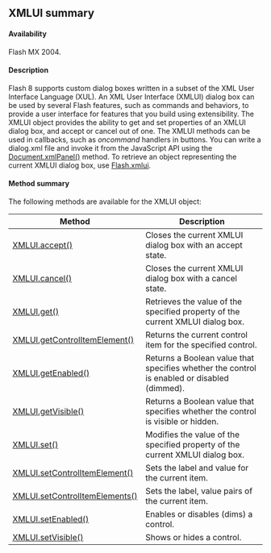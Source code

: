 ## XMLUI summary

#### Availability

Flash MX 2004.

#### Description

Flash 8 supports custom dialog boxes written in a subset of the XML User Interface Language (XUL). An XML User Interface (XMLUI) dialog box can be used by several Flash features, such as commands and behaviors, to provide a user interface for features that you build using extensibility. The XMLUI object provides the ability to get and set properties of an XMLUI dialog box, and accept or cancel out of one. The XMLUI methods can be used in callbacks, such as *oncommand* handlers in buttons.
You can write a dialog.xml file and invoke it from the JavaScript API using the [Document.xmlPanel()](../Document_object/Document6198.md) method. To retrieve an object representing the current XMLUI dialog box, use [Flash.xmlui](../Flash_object_/Flash81.md).

#### Method summary

The following methods are available for the XMLUI object:

| **Method** | **Description** |
| --- | --- |
| [XMLUI.accept()](../XMLUI_object/XMLUI.md) | Closes the current XMLUI dialog box with an accept state. |
| [XMLUI.cancel()](../XMLUI_object/XMLUI1.md) | Closes the current XMLUI dialog box with a cancel state. |
| [XMLUI.get()](../XMLUI_object/XMLUI2.md) | Retrieves the value of the specified property of the current XMLUI dialog box. |
| [XMLUI.getControlItemElement()](../XMLUI_object/XMLUI3.md) | Returns the current control item for the specified control. |
| [XMLUI.getEnabled()](../XMLUI_object/XMLUI4.md) | Returns a Boolean value that specifies whether the control is enabled or disabled (dimmed). |
| [XMLUI.getVisible()](../XMLUI_object/XMLUI5.md) | Returns a Boolean value that specifies whether the control is visible or hidden. |
| [XMLUI.set()](../XMLUI_object/XMLUI6.md) | Modifies the value of the specified property of the current XMLUI dialog box. |
| [XMLUI.setControlItemElement()](../XMLUI_object/XMLUI7.md) | Sets the label and value for the current item. |
| [XMLUI.setControlItemElements()](../XMLUI_object/XMLUI8.md) | Sets the label, value pairs of the current item. |
| [XMLUI.setEnabled()](../XMLUI_object/XMLUI9.md) | Enables or disables (dims) a control. |
| [XMLUI.setVisible()](../XMLUI_object/XMLUI10.md) | Shows or hides a control. |
